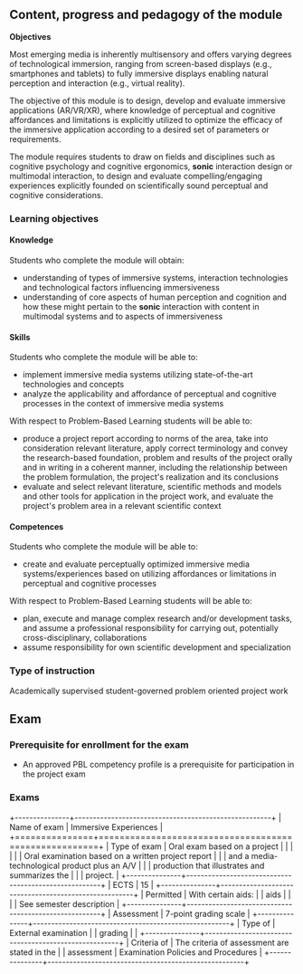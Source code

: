 ## Content, progress and pedagogy of the module

**Objectives**

Most emerging media is inherently multisensory and offers varying degrees of technological immersion, ranging from screen-based displays (e.g., smartphones and tablets) to fully immersive displays enabling
natural perception and interaction (e.g., virtual reality).

The objective of this module is to design, develop and evaluate
immersive applications (AR/VR/XR), where knowledge of perceptual and
cognitive affordances and limitations is explicitly utilized to optimize
the efficacy of the immersive application according to a desired set of
parameters or requirements.

The module requires students to draw on fields and disciplines such as
cognitive psychology and cognitive ergonomics, **sonic** interaction
design or multimodal interaction, to design and evaluate
compelling/engaging experiences explicitly founded on scientifically
sound perceptual and cognitive considerations.

### Learning objectives

#### Knowledge

Students who complete the module will obtain:

- understanding of types of immersive systems, interaction
  technologies and technological factors influencing immersiveness
- understanding of core aspects of human perception and cognition and
  how these might pertain to the **sonic** interaction with content in
  multimodal systems and to aspects of immersiveness

#### Skills

Students who complete the module will be able to:

- implement immersive media systems utilizing state-of-the-art
  technologies and concepts
- analyze the applicability and affordance of perceptual and cognitive
  processes in the context of immersive media systems

With respect to Problem-Based Learning students will be able to:

- produce a project report according to norms of the area, take into
  consideration relevant literature, apply correct terminology and
  convey the research-based foundation, problem and results of the
  project orally and in writing in a coherent manner, including the
  relationship between the problem formulation, the project's
  realization and its conclusions
- evaluate and select relevant literature, scientific methods and
  models and other tools for application in the project work, and
  evaluate the project's problem area in a relevant scientific context

#### Competences

Students who complete the module will be able to:

- create and evaluate perceptually optimized immersive media
  systems/experiences based on utilizing affordances or limitations in
  perceptual and cognitive processes

With respect to Problem-Based Learning students will be able to:

- plan, execute and manage complex research and/or development tasks,
  and assume a professional responsibility for carrying out,
  potentially cross-disciplinary, collaborations
- assume responsibility for own scientific development and
  specialization

### Type of instruction

Academically supervised student-governed problem oriented project work

## Exam

### Prerequisite for enrollment for the exam

- An approved PBL competency profile is a prerequisite for
  participation in the project exam

### Exams

+---------------+------------------------------------------------------+
| Name of exam  | Immersive Experiences                                |
+===============+======================================================+
| Type of exam  | Oral exam based on a project                         |
|               |                                                      |
|               | Oral examination based on a written project report   |
|               | and a media-technological product plus an A/V        |
|               | production that illustrates and summarizes the       |
|               | project.                                             |
+---------------+------------------------------------------------------+
| ECTS          | 15                                                   |
+---------------+------------------------------------------------------+
| Permitted     | With certain aids:                                   |
| aids          |                                                      |
|               | See semester description                             |
+---------------+------------------------------------------------------+
| Assessment    | 7-point grading scale                                |
+---------------+------------------------------------------------------+
| Type of       | External examination                                 |
| grading       |                                                      |
+---------------+------------------------------------------------------+
| Criteria of   | The criteria of assessment are stated in the         |
| assessment    | Examination Policies and Procedures                  |
+---------------+------------------------------------------------------+
